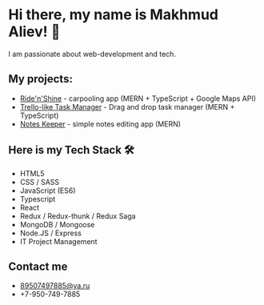 # Hi there, my name is Makhmud Aliev! 👋

I am passionate about web-development and tech.

## My projects:
- [Ride'n'Shine](https://ride-n-shine.herokuapp.com) - carpooling app (MERN + TypeScript + Google Maps API)
- [Trello-like Task Manager](https://trello-react-redux.herokuapp.com) - Drag and drop task manager (MERN + TypeScript)
- [Notes Keeper](https://react-notes-keeper.herokuapp.com/) - simple notes editing app (MERN)

## Here is my Tech Stack  🛠 
- HTML5 
- CSS / SASS
- JavaScript (ES6)
- Typescript
- React
- Redux / Redux-thunk / Redux Saga
- MongoDB / Mongoose
- Node.JS / Express
- IT Project Management

## Contact me
- 89507497885@ya.ru
- +7-950-749-7885
<!--
**MakhmudAliev/MakhmudAliev** is a ✨ _special_ ✨ repository because its `README.md` (this file) appears on your GitHub profile.

Here are some ideas to get you started:

- 🔭 I’m currently working on ...
- 🌱 I’m currently learning ...
- 👯 I’m looking to collaborate on ...
- 🤔 I’m looking for help with ...
- 💬 Ask me about ...
- 📫 How to reach me: ...
- 😄 Pronouns: ...
- ⚡ Fun fact: ...
-->
